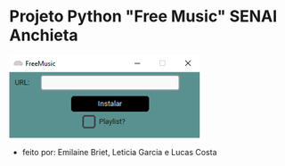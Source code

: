 
# Projeto Python "Free Music" SENAI Anchieta
![Imagem](imagens/preview.png)
- feito por: Emilaine Briet, Leticia Garcia e Lucas Costa

